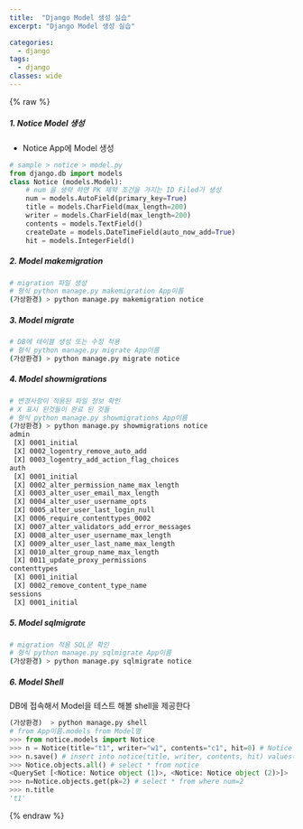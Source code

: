 ```yaml
---
title:  "Django Model 생성 실습"
excerpt: "Django Model 생성 실습"

categories:
  - django
tags:
  - django	
classes: wide 
---
```


{% raw %}
##### 1. Notice Model 생성	

- Notice  App에 Model 생성	

```python	
# sample > notice > model.py	
from django.db import models	
class Notice (models.Model):	
  	# num 을 생략 하면 PK 제약 조건을 가지는 ID Filed가 생성	
    num = models.AutoField(primary_key=True)	
    title = models.CharField(max_length=200)	
    writer = models.CharField(max_length=200)	
    contents = models.TextField()	
    createDate = models.DateTimeField(auto_now_add=True)	
    hit = models.IntegerField()  	
```



##### 2. Model makemigration	

```bash	
# migration 파일 생성	
# 형식 python manage.py makemigration App이름	
(가상환경) > python manage.py makemigration notice	
```



##### 3. Model migrate	

```bash	
# DB에 테이블 생성 또는 수정 적용	
# 형식 python manage.py migrate App이름	
(가상환경) > python manage.py migrate notice	
```



##### 4. Model showmigrations	

```bash	
# 변경사항이 적용된 파일 정보 확인	
# X 표시 된것들이 완료 된 것들	
# 형식 python manage.py showmigrations App이름	
(가상환경) > python manage.py showmigrations notice	
admin	
 [X] 0001_initial	
 [X] 0002_logentry_remove_auto_add	
 [X] 0003_logentry_add_action_flag_choices	
auth	
 [X] 0001_initial	
 [X] 0002_alter_permission_name_max_length	
 [X] 0003_alter_user_email_max_length	
 [X] 0004_alter_user_username_opts	
 [X] 0005_alter_user_last_login_null	
 [X] 0006_require_contenttypes_0002	
 [X] 0007_alter_validators_add_error_messages	
 [X] 0008_alter_user_username_max_length	
 [X] 0009_alter_user_last_name_max_length	
 [X] 0010_alter_group_name_max_length	
 [X] 0011_update_proxy_permissions	
contenttypes	
 [X] 0001_initial	
 [X] 0002_remove_content_type_name	
sessions	
 [X] 0001_initial	
```



##### 5. Model sqlmigrate	

```bash	
# migration 적용 SQL문 확인	
# 형식 python manage.py sqlmigrate App이름	
(가상환경) > python manage.py sqlmigrate notice	
```



##### 6. Model Shell	

DB에 접속해서 Model을 테스트 해볼  shell을 제공한다	

```python	
(가상환경)  > python manage.py shell	
# from App이름.models from Model명	
>>> from notice.models import Notice	
>>> n = Notice(title="t1", writer="w1", contents="c1", hit=0) # Notice Data 입력	
>>> n.save() # insert into notice(title, writer, contents, hit) values("t1", "w1", "c1", 0)	
>>> Notice.objects.all() # select * from notice	
<QuerySet [<Notice: Notice object (1)>, <Notice: Notice object (2)>]>	
>>> n=Notice.objects.get(pk=2) # select * from where num=2	
>>> n.title	
't1'	
```

{% endraw %}